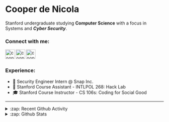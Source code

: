 # Cooper de Nicola
Stanford undergraduate studying **Computer Science** with a focus in Systems and ***Cyber Security***. 

### Connect with me:
[<img align="left" alt="cooperdenicola | LinkedIn" width="30px" src="https://cdn.jsdelivr.net/npm/simple-icons@v3/icons/linkedin.svg"/>][linkedin]
[<img align="left" alt="cooperdenicola | LinkedIn" width="30px" src="https://cdn.jsdelivr.net/npm/simple-icons@v3/icons/github.svg"/>][github]
[<img align="left" alt="cooperdenicola | LinkedIn" width="30px" src="https://cdn.jsdelivr.net/npm/simple-icons@v3/icons/gmail.svg"/>][email]

</br>
</br>

### Experience:
- 👻 Security Engineer Intern @ Snap Inc.
- 🌲 Stanford Course Assistant - INTLPOL 268: Hack Lab 
- 🎓 Stanford Course Instructor - CS 106s: Coding for Social Good

---

<details>
  <summary>:zap: Recent Github Activity</summary>
  
<!--START_SECTION:activity-->
<!--END_SECTION:activity-->

</details>

<details>
  <summary>:zap: Github Stats</summary>

  <img align="left" alt="My's Github Stats" src="https://github-readme-stats.vercel.app/api?username=cdenicola&show_icons=true" />
  <img align="left" alt="cdenicola's Language Stats" src="https://github-readme-stats.vercel.app/api/top-langs/?username=cdenicola">
  <!-- [![Top Programming Languages](https://github-readme-stats.vercel.app/api/top-langs/?username=cdenicola&layout=compact)](https://github.com/anuraghazra/github-readme-stats) -->

</details>


[github]: https://github.com/cdenicola
[linkedin]: https://www.linkedin.com/in/cooperdenicola/
[email]: mailto:cdenicol@stanford.edu
